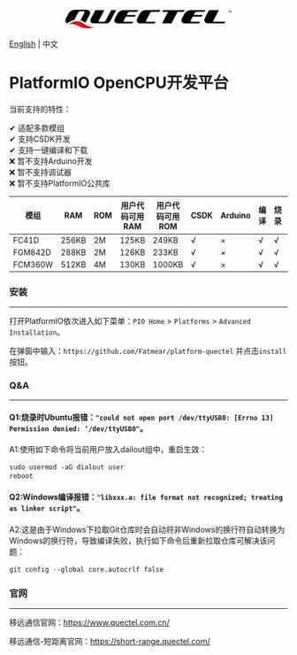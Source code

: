 <p align="center">
<img src="logo.svg" width="60%" >
</p>

[English](README.md) | 中文

# PlatformIO OpenCPU开发平台

当前支持的特性：

✔ 适配多款模组 <br>
✔ 支持CSDK开发 <br>
✔ 支持一键编译和下载 <br>
❌ 暂不支持Arduino开发 <br>
❌ 暂不支持调试器 <br>
❌ 暂不支持PlatformIO公共库 <br>

| 模组    | RAM   | ROM | 用户代码可用RAM | 用户代码可用ROM | CSDK | Arduino | 编译 | 烧录 | 调试器 |
| ------- | ----- | --- | --------------- | --------------- | ---- | ------- | ---- | ---- | ------ |
| FC41D   | 256KB | 2M  | 125KB           | 249KB           | √    | ×       | √    | √    | ×      |
| FGM842D | 288KB | 2M  | 126KB           | 233KB           | √    | ×       | √    | √    | ×      |
| FCM360W | 512KB | 4M  | 130KB           | 1000KB          | √    | ×       | √    | √    | ×      |

### 安装
------------------
打开PlatformIO依次进入如下菜单：`PIO Home` > `Platforms` > `Advanced Installation`。

在弹窗中输入：`https://github.com/Fatmear/platform-quectel` 并点击`install`按钮。

### Q&A
------------------
#### Q1:烧录时Ubuntu报错：`"could not open port /dev/ttyUSB0: [Errno 13] Permission denied: ‘/dev/ttyUSB0"`。

A1:使用如下命令将当前用户放入dailout组中，重启生效：
  
```
sudo usermod -aG dialout user
reboot
```

#### Q2:Windows编译报错：`"libxxx.a: file format not recognized; treating as linker script"`。

A2:这是由于Windows下拉取Git仓库时会自动将非Windows的换行符自动转换为Windows的换行符，导致编译失败，执行如下命令后重新拉取仓库可解决该问题：

```
git config --global core.autocrlf false
```

### 官网
--------------------
移远通信官网：https://www.quectel.com.cn/

移远通信-短距离官网：https://short-range.quectel.com/
